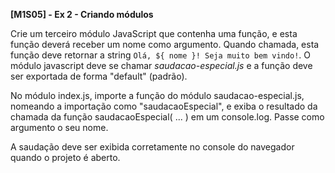 **[M1S05] - Ex 2 - Criando módulos**





Crie um terceiro módulo JavaScript que contenha uma função, e esta função deverá receber um nome como argumento. Quando chamada, esta função deve retornar a string `Olá, ${ nome }! Seja muito bem vindo!`.  O módulo javascript deve se chamar *saudacao-especial.js* e a função deve ser exportada de forma "default" (padrão).

No módulo index.js, importe a função do módulo saudacao-especial.js, nomeando a importação como "saudacaoEspecial", e exiba o resultado da chamada da função saudacaoEspecial( ... ) em um console.log. Passe como argumento o seu nome.

A saudação deve ser exibida corretamente no console do navegador quando o projeto é aberto.